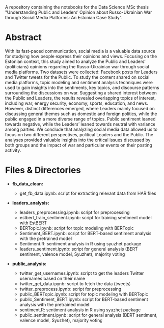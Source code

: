 A repository containing the notebooks for the Data Science MSc thesis "Understanding Public and Leaders’ Opinion about Russo-Ukrainian War through Social Media Platforms: An Estonian Case Study".

# Abstract

With its fast-paced communication, social media is a valuable data source for studying how people express their opinions and views. Focusing on the Estonian context, this study aimed to analyze the Public and Leaders’ (politicians) opinions regarding the Russo-Ukrainian war through social media platforms. 
Two datasets were collected: Facebook posts for Leaders and Twitter tweets for the Public. To study the content shared on social media platforms, topic modeling and sentiment analysis techniques were used to gain insights into the sentiments, key topics, and discourse patterns surrounding the discussions on war. 
Suggesting a shared interest between the Public and Leaders, the results revealed overlapping topics of interest, including war, energy security, economy, sports, education, and news. However, distinct differences emerged, where Leaders mainly focused on discussing general themes such as domestic and foreign politics, while the public engaged in a more diverse range of topics. Public sentiment leaned towards negative, while the Leaders’ leaned towards neutral with variance among parties.
We conclude that analyzing social media data allowed us to focus on two different perspectives, political Leaders and the Public. The analyses provided valuable insights into the critical issues discussed by both groups and the impact of war and particular events on their posting activity.

# Files & Directories
* **fb_data_clean:** 
  * get_fb_data.ipynb: script for extracting relevant data from HAR files

* **leaders_analysis:**
  * leaders_preprocessing.ipynb: script for preprocessing
  * estbert_train_sentiment.ipynb: script for training sentiment model with EstBERT
  * BERTopic.ipynb: script for topic modeling with BERTopic
  * Sentiment_BERT.ipynb: script for BERT-based sentiment analysis with the pretrained model
  * Sentiment.R: sentiment analysis in R using syuzhet package
  * leaders_sentiment.ipynb: script for general analysis (BERT sentiment, valence model, Syuzhet), majority voting

* **public_analysis:**
  * twitter_get_usernames.ipynb: script to get the leaders Twitter usernames based on their name
  * twitter_get_data.ipynb: script to fetch the data (tweets)
  * twitter_preprocess.ipynb: script for preprocessing
  * public_BERTopic.ipynb: script for topic modeling with BERTopic
  * public_Sentiment_BERT.ipynb: script for BERT-based sentiment analysis with the pretrained model
  * sentiment.R: sentiment analysis in R using syuzhet package
  * public_sentiment.ipynb: script for general analysis (BERT sentiment, valence model, Syuzhet), majority voting
